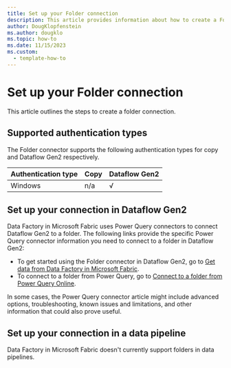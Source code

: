 ```yaml
---
title: Set up your Folder connection
description: This article provides information about how to create a Folder connection in Microsoft Fabric.
author: DougKlopfenstein
ms.author: dougklo
ms.topic: how-to
ms.date: 11/15/2023
ms.custom:
  - template-how-to
---
```


# Set up your Folder connection

This article outlines the steps to create a folder connection.


## Supported authentication types

The Folder connector supports the following authentication types for copy and Dataflow Gen2 respectively.  

|Authentication type |Copy |Dataflow Gen2 |
|:---|:---|:---|
|Windows| n/a | √ |

## Set up your connection in Dataflow Gen2

Data Factory in Microsoft Fabric uses Power Query connectors to connect Dataflow Gen2 to a folder. The following links provide the specific Power Query connector information you need to connect to a folder in Dataflow Gen2:

- To get started using the Folder connector in Dataflow Gen2, go to [Get data from Data Factory in Microsoft Fabric](/power-query/where-to-get-data#get-data-from-data-factory-in-microsoft-fabric-preview).
- To connect to a folder from Power Query, go to [Connect to a folder from Power Query Online](/power-query/connectors/folder#connect-to-a-folder-from-power-query-online).

In some cases, the Power Query connector article might include advanced options, troubleshooting, known issues and limitations, and other information that could also prove useful.

## Set up your connection in a data pipeline

Data Factory in Microsoft Fabric doesn't currently support folders in data pipelines.
